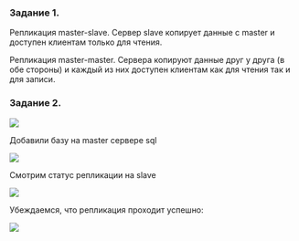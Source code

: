 ﻿### **Задание 1.**
Репликация master-slave. Сервер slave копирует данные с master и доступен клиентам только для чтения.

Репликация master-master. Сервера копируют данные друг у друга (в обе стороны) и каждый из них доступен клиентам как для чтения так и для записи.



### **Задание 2.**

![](Aspose.Words.47344e9b-8e44-4129-8e69-48a9eaa57c37.001.png)

Добавили базу на master сервере sql

![](Aspose.Words.47344e9b-8e44-4129-8e69-48a9eaa57c37.002.png)


Смотрим статус репликации на slave

![](Aspose.Words.47344e9b-8e44-4129-8e69-48a9eaa57c37.003.png)


Убеждаемся, что репликация проходит успешно:

![](Aspose.Words.47344e9b-8e44-4129-8e69-48a9eaa57c37.004.png)

